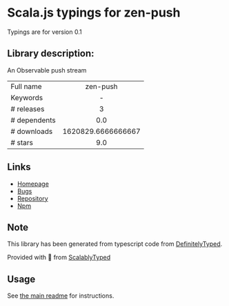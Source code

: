 
# Scala.js typings for zen-push

Typings are for version 0.1

## Library description:
An Observable push stream

|                    |                 |
| ------------------ | :-------------: |
| Full name          | zen-push |
| Keywords           | - |
| # releases         | 3 |
| # dependents       | 0.0 |
| # downloads        | 1620829.6666666667 |
| # stars            | 9.0 |

## Links
- [Homepage](https://github.com/zenparsing/zen-push)
- [Bugs](https://github.com/zenparsing/zen-push/issues)
- [Repository](https://github.com/zenparsing/zen-push)
- [Npm](https://www.npmjs.com/package/zen-push)
    


## Note
This library has been generated from typescript code from [DefinitelyTyped](https://definitelytyped.org).

Provided with :purple_heart: from [ScalablyTyped](https://github.com/oyvindberg/ScalablyTyped)

## Usage
See [the main readme](../../readme.md) for instructions.


